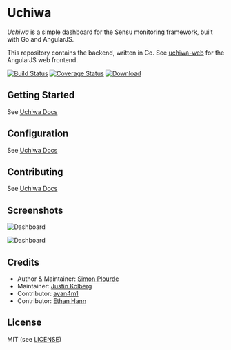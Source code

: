 # Uchiwa

*Uchiwa* is a simple dashboard for the Sensu monitoring framework, built with Go and AngularJS.

This repository contains the backend, written in Go.
See [uchiwa-web](https://github.com/upfluence/uchiwa-web) for the AngularJS web frontend.

[![Build Status](https://travis-ci.org/sensu/uchiwa.svg?branch=master)](https://travis-ci.org/sensu/uchiwa)
[![Coverage Status](https://coveralls.io/repos/sensu/uchiwa/badge.svg?branch=master)](https://coveralls.io/r/sensu/uchiwa?branch=master)
[![Download](https://api.bintray.com/packages/palourde/uchiwa/uchiwa/images/download.svg) ](https://bintray.com/palourde/uchiwa/uchiwa/_latestVersion)

## Getting Started

See [Uchiwa Docs](http://docs.uchiwa.io/en/latest/getting-started/)

## Configuration
See [Uchiwa Docs](http://docs.uchiwa.io/en/latest/configuration/examples/)

## Contributing
See [Uchiwa Docs](http://docs.uchiwa.io/en/latest/contributing/)

## Screenshots

![Dashboard](http://palourde.github.io/images/uchiwa-dashboard.png)

![Dashboard](http://palourde.github.io/images/uchiwa-client.png)

## Credits
* Author & Maintainer: [Simon Plourde][author]
* Maintainer: [Justin Kolberg][amdprophet]
* Contributor: [ayan4m1][ayan4m1]
* Contributor: [Ethan Hann][ethanhann]

## License
MIT (see [LICENSE][license])

[author]:                 https://github.com/palourde
[license]:                https://github.com/upfluence/uchiwa/blob/master/LICENSE
[ethanhann]:              https://github.com/ethanhann
[ayan4m1]:                https://github.com/ayan4m1
[amdprophet]:             https://github.com/amdprophet
